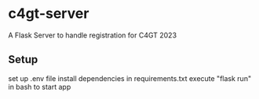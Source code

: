 # c4gt-server
A Flask Server to handle registration for C4GT 2023

## Setup
set up .env file
install dependencies in requirements.txt
execute "flask run" in bash to start app
